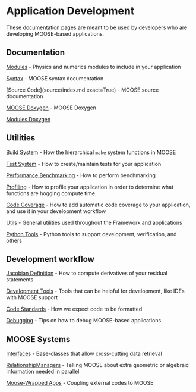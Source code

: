 # Application Development

These documentation pages are meant to be used by developers who are developing MOOSE-based applications.

## Documentation

[Modules](https://mooseframework.inl.gov/modules/index.html) - Physics and numerics modules to include in your application

[Syntax](syntax/index.md) - MOOSE syntax documentation

[Source Code](source/index.md exact=True) - MOOSE source documentation

[MOOSE Doxygen](https://mooseframework.org/docs/doxygen/moose/classes.html) - MOOSE Doxygen

[Modules Doxygen](https://mooseframework.inl.gov/docs/doxygen/modules/classes.html)

## Utilities

[Build System](/build_system.md) - How the hierarchical `make` system functions in MOOSE

[Test System](/test_system.md) - How to create/maintain tests for your application

[Performance Benchmarking](/performance_benchmarking.md) - How to perform benchmarking

[Profiling](/profiling.md) - How to profile your application in order to determine what functions are hogging compute time.

[Code Coverage](/coverage.md) - How to add automatic code coverage to your application, and use it in your development workflow

[Utils](utils/index.md) - General utilities used throughout the Framework and applications

[Python Tools](https://mooseframework.inl.gov/python/index.html) - Python tools to support development, verification, and others

## Development workflow

[Jacobian Definition](/jacobian_definition.md) - How to compute derivatives of your residual statements

[Development Tools](help/development/index.md) - Tools that can be helpful for development, like IDEs with MOOSE support

[Code Standards](sqa/framework_scs.md) - How we expect code to be formatted

[Debugging](application_development/debugging.md) - Tips on how to debug MOOSE-based applications

## MOOSE Systems

[Interfaces](framework_development/interfaces/index.md) - Base-classes that allow cross-cutting data retrieval

[RelationshipManagers](/relationship_managers.md) - Telling MOOSE about extra geometric or algebraic information needed in parallel

[Moose-Wrapped Apps](/moose_wrapped_apps.md) - Coupling external codes to MOOSE

